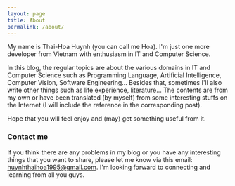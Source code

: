 ```yaml
---
layout: page
title: About
permalink: /about/
---
```


My name is Thai-Hoa Huynh (you can call me Hoa). I'm just one more developer from Vietnam with enthusiasm in IT and Computer Science.

In this blog, the regular topics are about the various domains in IT and Computer Science such as Programming Language, Artificial Intelligence, Computer Vision, Software Engineering... Besides that, sometimes I'll also write other things such as life experience, literature... The contents are from my own or have been translated (by myself) from some interesting stuffs on the Internet (I will include the reference in the corresponding post).

Hope that you will feel enjoy and (may) get something useful from it. 

### Contact me
If you think there are any problems in my blog or you have any interesting things that you want to share, please let me know via this email: [huynhthaihoa1995@gmail.com](mailto:huynhthaihoa1995@gmail.com). I'm looking forward to connecting and learning from all you guys.
